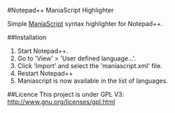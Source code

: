 #Notepad++ ManiaScript Highlighter

Simple [ManiaScript](http://wiki.maniaplanet.com/en/ManiaScript) syntax highlighter for Notepad++.

##Installation
1.  Start Notepad++.
2.  Go to 'View' > 'User defined language...'.
3.  Click 'Import' and select the 'maniascript.xml' file.
4.  Restart Notepad++
5.  Maniascript is now available in the list of languages.

##Licence
This project is under GPL V3: http://www.gnu.org/licenses/gpl.html